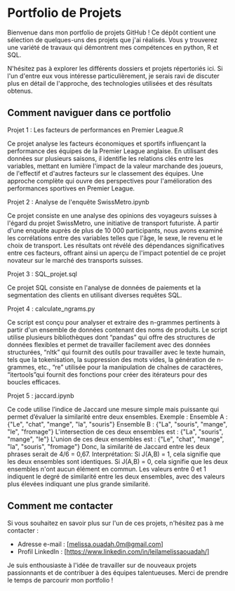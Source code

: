 # Portfolio de Projets

Bienvenue dans mon portfolio de projets GitHub ! Ce dépôt contient une sélection de quelques-uns des projets que j'ai réalisés. Vous y trouverez une variété de travaux qui démontrent mes compétences en python, R et SQL.

N'hésitez pas à explorer les différents dossiers et projets répertoriés ici. Si l'un d'entre eux vous intéresse particulièrement, je serais ravi de discuter plus en détail de l'approche, des technologies utilisées et des résultats obtenus.

## Comment naviguer dans ce portfolio
Projet 1 : Les facteurs de performances en Premier League.R

Ce projet analyse les facteurs économiques et sportifs influençant la performance des équipes de la Premier League anglaise. En utilisant des données sur plusieurs saisons, il identifie les relations clés entre les variables, mettant en lumière l'impact de la valeur marchande des joueurs, de l'effectif et d'autres facteurs sur le classement des équipes. Une approche complète qui ouvre des perspectives pour l'amélioration des performances sportives en Premier League.


Projet 2 : Analyse de l'enquête SwissMetro.ipynb

Ce projet consiste en une analyse des opinions des voyageurs suisses à l'égard du projet SwissMetro, une initiative de transport futuriste. À partir d'une enquête auprès de plus de 10 000 participants, nous avons examiné les corrélations entre des variables telles que l'âge, le sexe, le revenu et le choix de transport. Les résultats ont révélé des dépendances significatives entre ces facteurs, offrant ainsi un aperçu de l'impact potentiel de ce projet novateur sur le marché des transports suisses.


Projet 3 : SQL_projet.sql

Ce projet SQL consiste en l'analyse de données de paiements et la segmentation des clients en utilisant diverses requêtes SQL.


Projet 4 : calculate_ngrams.py

Ce script est conçu pour analyser et extraire des n-grammes pertinents à partir d'un ensemble de données contenant des noms de produits. Le script utilise plusieurs bibliothèques dont “pandas” qui offre des structures de données flexibles et permet de travailler facilement avec des données structurées, “nltk” qui fournit des outils pour travailler avec le texte humain, tels que la tokenisation, la suppression des mots vides, la génération de n-grammes, etc., “re” utilisée pour la manipulation de chaînes de caractères, “itertools”qui fournit des fonctions pour créer des itérateurs pour des boucles efficaces.


Projet 5 : jaccard.ipynb

Ce code utilise l’indice de Jaccard une mesure simple mais puissante qui permet d’évaluer la similarité entre deux ensembles.
Exemple : Ensemble A : {"Le", "chat", "mange", "la", "souris"} Ensemble B : {"La", "souris", "mange", "le", "fromage"} L'intersection de ces deux ensembles est : {"La", "souris", "mange", "le"} L'union de ces deux ensembles est : {"Le", "chat", "mange", "la", "souris", "fromage"} Donc, la similarité de Jaccard entre les deux phrases serait de 4/6 = 0,67.
Interprétation: Si J(A,B) = 1, cela signifie que les deux ensembles sont identiques. Si J(A,B) = 0, cela signifie que les deux ensembles n'ont aucun élément en commun. Les valeurs entre 0 et 1 indiquent le degré de similarité entre les deux ensembles, avec des valeurs plus élevées indiquant une plus grande similarité.

## Comment me contacter

Si vous souhaitez en savoir plus sur l'un de ces projets, n'hésitez pas à me contacter :

- Adresse e-mail : [melissa.ouadah.0m@gmail.com]
- Profil LinkedIn : [https://www.linkedin.com/in/leilamelissaouadah/]

Je suis enthousiaste à l'idée de travailler sur de nouveaux projets passionnants et de contribuer à des équipes talentueuses. Merci de prendre le temps de parcourir mon portfolio !
